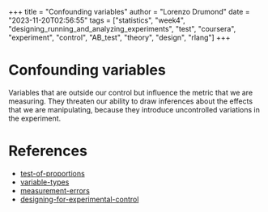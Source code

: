 +++
title = "Confounding variables"
author = "Lorenzo Drumond"
date = "2023-11-20T02:56:55"
tags = ["statistics",  "week4",  "designing_running_and_analyzing_experiments",  "test",  "coursera",  "experiment",  "control",  "AB_test",  "theory",  "design",  "rlang"]
+++


# Confounding variables
Variables that are outside our control but influence the metric that we are measuring.
They threaten our ability to draw inferences about the effects that we are manipulating,
because they introduce uncontrolled variations in the experiment.

# References
- [test-of-proportions](/wiki/test-of-proportions/)
- [variable-types](/wiki/variable-types/)
- [measurement-errors](/wiki/measurement-errors/)
- [designing-for-experimental-control](/wiki/designing-for-experimental-control/)

